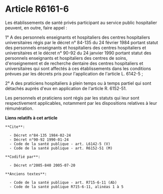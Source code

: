 # Article R6161-6

Les établissements de santé privés participant au service public hospitalier peuvent, en outre, faire appel :

1° A des personnels enseignants et hospitaliers des centres hospitaliers universitaires régis par le décret n° 84-135 du 24
février 1984 portant statut des personnels enseignants et hospitaliers des centres hospitaliers et universitaires et le
décret n° 90-92 du 24 janvier 1990 portant statut des personnels enseignants et hospitaliers des centres de soins,
d'enseignement et de recherche dentaire des centres hospitaliers et universitaires qui sont affectés à ces établissements
dans les conditions prévues par les décrets pris pour l'application de l'article L. 6142-5 ;

2° A des praticiens hospitaliers à plein temps ou à temps partiel qui sont détachés auprès d'eux en application de l'article
R. 6152-51.

Les personnels et praticiens sont régis par les statuts qui leur sont respectivement applicables, notamment par les
dispositions relatives à leur rémunération.

**Liens relatifs à cet article**

	**Cite**:

	  - Décret n°84-135 1984-02-24
	  - Décret n°90-92 1990-01-24
	  - Code de la santé publique - art. L6142-5 (V)
	  - Code de la santé publique - art. R6152-51 (M)

	**Codifié par**:

	  - Décret n°2005-840 2005-07-20

	**Anciens textes**:

	  - Code de la santé publique - art. R715-6-11 (Ab)
	  - Code de la santé publique R715-6-11, alinéas 1 à 5
